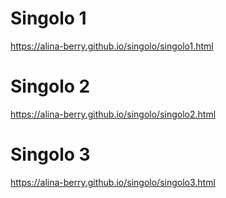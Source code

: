 # Singolo 1 # 

https://alina-berry.github.io/singolo/singolo1.html

# Singolo 2 # 

https://alina-berry.github.io/singolo/singolo2.html

# Singolo 3 # 

https://alina-berry.github.io/singolo/singolo3.html
